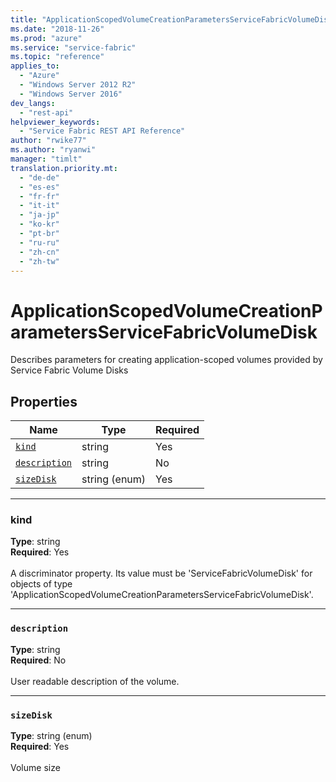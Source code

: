 ```yaml
---
title: "ApplicationScopedVolumeCreationParametersServiceFabricVolumeDisk"
ms.date: "2018-11-26"
ms.prod: "azure"
ms.service: "service-fabric"
ms.topic: "reference"
applies_to: 
  - "Azure"
  - "Windows Server 2012 R2"
  - "Windows Server 2016"
dev_langs: 
  - "rest-api"
helpviewer_keywords: 
  - "Service Fabric REST API Reference"
author: "rwike77"
ms.author: "ryanwi"
manager: "timlt"
translation.priority.mt: 
  - "de-de"
  - "es-es"
  - "fr-fr"
  - "it-it"
  - "ja-jp"
  - "ko-kr"
  - "pt-br"
  - "ru-ru"
  - "zh-cn"
  - "zh-tw"
---
```

# ApplicationScopedVolumeCreationParametersServiceFabricVolumeDisk

Describes parameters for creating application-scoped volumes provided by Service Fabric Volume Disks

## Properties
| Name | Type | Required |
| --- | --- | --- |
| [`kind`](#kind) | string | Yes |
| [`description`](#description) | string | No |
| [`sizeDisk`](#sizedisk) | string (enum) | Yes |

____
### kind
__Type__: string <br/>
__Required__: Yes <br/>
<br/>
A discriminator property. Its value must be 'ServiceFabricVolumeDisk' for objects of type 'ApplicationScopedVolumeCreationParametersServiceFabricVolumeDisk'.

____
### `description`
__Type__: string <br/>
__Required__: No<br/>
<br/>
User readable description of the volume.

____
### `sizeDisk`
__Type__: string (enum) <br/>
__Required__: Yes<br/>
<br/>
Volume size




